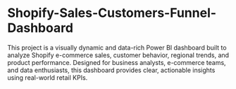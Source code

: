 # Shopify-Sales-Customers-Funnel-Dashboard
This project is a visually dynamic and data-rich Power BI dashboard built to analyze Shopify e-commerce sales, customer behavior, regional trends, and product performance.  Designed for business analysts, e-commerce teams, and data enthusiasts, this dashboard provides clear, actionable insights using real-world retail KPIs.
